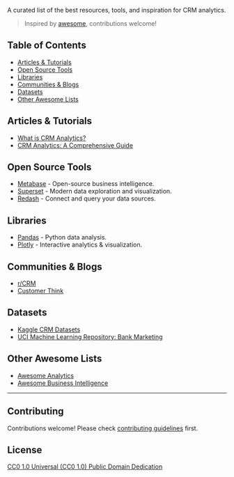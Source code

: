 
A curated list of the best resources, tools, and inspiration for CRM analytics.

> Inspired by [awesome](https://github.com/sindresorhus/awesome), contributions welcome!

## Table of Contents
- [Articles & Tutorials](#articles--tutorials)
- [Open Source Tools](#open-source-tools)
- [Libraries](#libraries)
- [Communities & Blogs](#communities--blogs)
- [Datasets](#datasets)
- [Other Awesome Lists](#other-awesome-lists)

## Articles & Tutorials
- [What is CRM Analytics?](https://www.salesforce.com/products/crm-analytics/overview/)
- [CRM Analytics: A Comprehensive Guide](https://www.datapine.com/blog/crm-analytics/)

## Open Source Tools
- [Metabase](https://www.metabase.com/) - Open-source business intelligence.
- [Superset](https://superset.apache.org/) - Modern data exploration and visualization.
- [Redash](https://redash.io/) - Connect and query your data sources.

## Libraries
- [Pandas](https://pandas.pydata.org/) - Python data analysis.
- [Plotly](https://plotly.com/python/) - Interactive analytics & visualization.

## Communities & Blogs
- [r/CRM](https://www.reddit.com/r/CRM/)
- [Customer Think](https://customerthink.com/)

## Datasets
- [Kaggle CRM Datasets](https://www.kaggle.com/search?q=crm+datasets)
- [UCI Machine Learning Repository: Bank Marketing](https://archive.ics.uci.edu/ml/datasets/Bank+Marketing)

## Other Awesome Lists
- [Awesome Analytics](https://github.com/onurakpolat/awesome-analytics)
- [Awesome Business Intelligence](https://github.com/awesome-jobs/awesome-business-intelligence)

---

## Contributing

Contributions welcome! Please check [contributing guidelines](CONTRIBUTING.md) first.

## License

[CC0 1.0 Universal (CC0 1.0) Public Domain Dedication](LICENSE)

